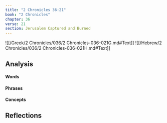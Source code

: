 ```yaml
---
title: "2 Chronicles 36:21"
book: "2 Chronicles"
chapter: 36
verse: 21
section: Jerusalem Captured and Burned
---
```

![[/Greek/2 Chronicles/036/2 Chronicles-036-021G.md#Text]]
![[/Hebrew/2 Chronicles/036/2 Chronicles-036-021H.md#Text]]

## Analysis

#### Words

#### Phrases

#### Concepts

## Reflections
